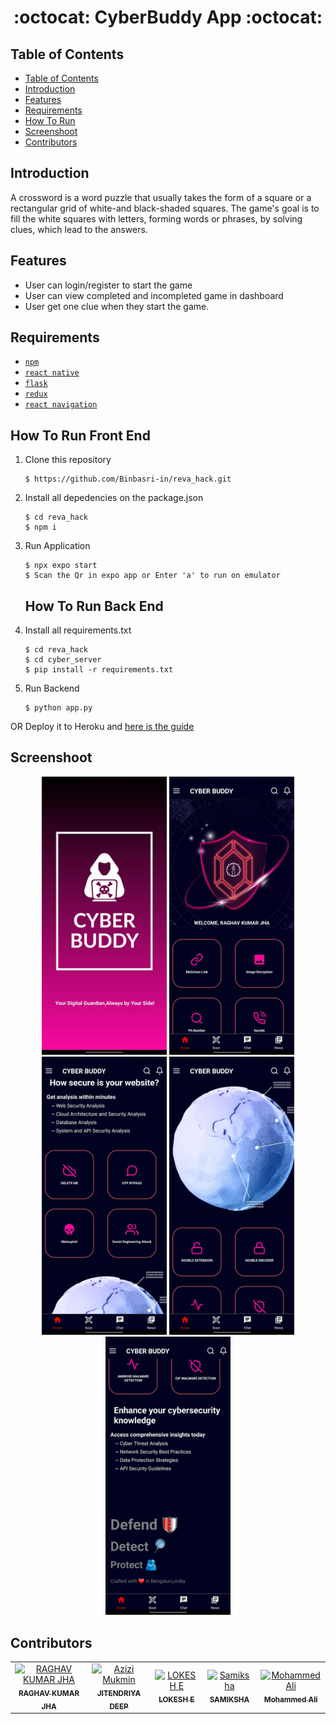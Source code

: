 <h1 align="center">:octocat: CyberBuddy App :octocat:</h1>

## Table of Contents

- [Table of Contents](#table-of-contents)
- [Introduction](#introduction)
- [Features](#features)
- [Requirements](#requirements)
- [How To Run](#how-to-run)
- [Screenshoot](#screenshoot)
- [Contributors](#contributors)

## Introduction
A crossword is a word puzzle that usually takes the form of a square or a rectangular grid of white-and black-shaded squares. The game's goal is to fill the white squares with letters, forming words or phrases, by solving clues, which lead to the answers.


## Features
* User can login/register to start the game
* User can view completed and incompleted game in dashboard
* User get one clue when they start the game.

## Requirements
* [`npm`](https://www.npmjs.com/get-npm)
* [`react native`](https://facebook.github.io/react-native)
* [`flask`](https://flask.palletsprojects.com/en/3.0.x/)
* [`redux`](https://redux.js.org/)
* [`react navigation`](https://reactnavigation.org/)
  

   
## How To Run Front End

1. Clone this repository
   ```
   $ https://github.com/Binbasri-in/reva_hack.git
   ```
2. Install all depedencies on the package.json
   ```
   $ cd reva_hack
   $ npm i
   ```
3. Run Application
   ```
   $ npx expo start 
   $ Scan the Qr in expo app or Enter 'a' to run on emulator 
   ```


   ## How To Run Back End

1. Install all requirements.txt
   ```
   $ cd reva_hack
   $ cd cyber_server
   $ pip install -r requirements.txt
   ```
3. Run Backend
   ```
   $ python app.py
   ```

OR
Deploy it to Heroku and <a href="https://github.com/Binbasri-in/try_hack_deploy">here is the guide</a>


## Screenshoot
<div align="center">
    <img width="200" src="./images/5.jpeg"> 
    <img width="200" src="./images/2.jpeg">  
    <img width="200" src="./images/1.jpeg"> 
    <img width="200" src="./images/3.jpeg">    
    <img width="200" src="./images/4.jpeg">
      

</div>


## Contributors
<center>
  <table>
    <tr>
      <td align="center">
        <a href="https://github.com/raghav029">
          <img width="100" src="https://avatars.githubusercontent.com/u/104291406?s=96&v=4" alt="RAGHAV KUMAR JHA"><br/>
          <sub><b>RAGHAV KUMAR JHA</b></sub>
        </a>
      </td>
      <td align="center">
        <a href="https://github.com/jitendriyadeep">
          <img width="100" src="https://avatars.githubusercontent.com/u/110286705?v=4" alt="Azizi Mukmin"><br/>
          <sub><b>JITENDRIYA DEEP</b></sub>
        </a>
      </td>
       <td align="center">
        <a href="https://github.com/loki2107">
          <img width="100" src="https://avatars.githubusercontent.com/u/107473210?v=4" alt="LOKESH E"><br/>
          <sub><b>LOKESH E</b></sub>
        </a>
      </td>
      <td align="center">
        <a href="https://github.com/Sammy-100">
          <img width="100" src="https://avatars.githubusercontent.com/u/107463781?v=4" alt="Samiksha"><br/>
          <sub><b>SAMIKSHA </b></sub>
        </a>
      </td>
      <td align="center">
        <a href="[https://github.com/Sammy-100](https://github.com/Binbasri-in)">
          <img width="100" src="https://avatars.githubusercontent.com/u/87440507?u=3e8e326d18283e8f43a27a575153667094cd12ec&v=4" alt="Mohammed Ali"><br/>
          <sub><b>Mohammed Ali </b></sub>
        </a>
      </td>
    </tr>
  </table>
</center>

